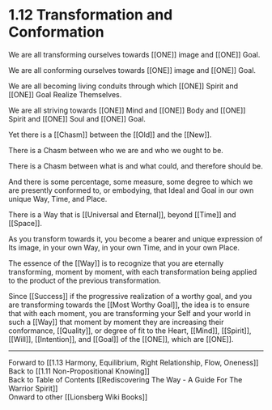 # 1.12 Transformation and Conformation

We are all transforming ourselves towards [[ONE]] image and [[ONE]] Goal. 

We are all conforming ourselves towards [[ONE]] image and [[ONE]] Goal. 

We are all becoming living conduits through which [[ONE]] Spirit and [[ONE]] Goal Realize Themselves. 

We are all striving towards [[ONE]] Mind and [[ONE]] Body and [[ONE]] Spirit and [[ONE]] Soul and [[ONE]] Goal. 

Yet there is a [[Chasm]] between the [[Old]] and the [[New]]. 

There is a Chasm between who we are and who we ought to be. 

There is a Chasm between what is and what could, and therefore should be. 

And there is some percentage, some measure, some degree to which we are presently conformed to, or embodying, that Ideal and Goal in our own unique Way, Time, and Place. 

There is a Way that is [[Universal and Eternal]], beyond [[Time]] and [[Space]]. 

As you transform towards it, you become a bearer and unique expression of Its image, in your own Way, in your own Time, and in your own Place. 

The essence of the [[Way]] is to recognize that you are eternally transforming, moment by moment, with each transformation being applied to the product of the previous transformation. 

Since [[Success]] if the progressive realization of a worthy goal, and you are transforming towards the [[Most Worthy Goal]], the idea is to ensure that with each moment, you are transforming your Self and your world in such a [[Way]] that moment by moment they are increasing their conformance, [[Quality]], or degree of fit to the Heart, [[Mind]], [[Spirit]], [[Will]], [[Intention]], and [[Goal]] of the [[ONE]], which are [[ONE]]. 

____
Forward to [[1.13 Harmony, Equilibrium, Right Relationship, Flow, Oneness]]  
Back to [[1.11 Non-Propositional Knowing]]  
Back to Table of Contents [[Rediscovering The Way - A Guide For The Warrior Spirit]]  
Onward to other [[Lionsberg Wiki Books]]  
